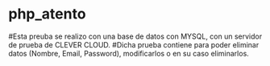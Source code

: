 # php_atento
#Esta preuba se realizo con una base de datos con MYSQL, con un servidor de prueba de CLEVER CLOUD.
#Dicha prueba contiene para poder eliminar datos (Nombre, Email, Password), modificarlos o en su caso eliminarlos.
